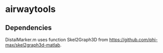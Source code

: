# airwaytools

## Dependencies

DistalMarker.m uses function Skel2Graph3D from https://github.com/phi-max/skel2graph3d-matlab.
